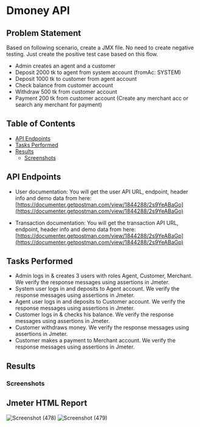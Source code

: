 # Dmoney API

## Problem Statement

Based on following scenario, create a JMX file. No need to create negative testing. Just create the positive test case based on this flow.
- Admin creates an agent and a customer
- Deposit 2000 tk to agent from system account (fromAc: SYSTEM)
- Deposit 1000 tk to customer from agent account
- Check balance from customer account
- Withdraw 500 tk from customer account
- Payment 200 tk from customer account (Create any merchant acc or search any merchant for payment)


## Table of Contents

- [API Endpoints](#api_endpoints)
- [Tasks Performed](#tasks_Performed)
- [Results](#results)
  - [Screenshots](#screenshots)
  

## API Endpoints
- User documentation:
You will get the user API URL, endpoint, header info and demo data from here:
[https://documenter.getpostman.com/view/1844288/2s9YeABaGo](https://documenter.getpostman.com/view/1844288/2s9YeABaGo)

- Transaction documentation:
You will get the transaction API URL, endpoint, header info and demo data from here:
[https://documenter.getpostman.com/view/1844288/2s9YeABaGp](https://documenter.getpostman.com/view/1844288/2s9YeABaGp)

## Tasks Performed
- Admin logs in & creates 3 users with roles Agent, Customer, Merchant. We verify the response messages using assertions in Jmeter.
- System user logs in  and deposits to Agent account. We verify the response messages using assertions in Jmeter.
- Agent user logs in  and deposits to Customer account. We verify the response messages using assertions in Jmeter.
- Customer logs in & checks his balance. We verify the response messages using assertions in Jmeter.
- Customer withdraws money. We verify the response messages using assertions in Jmeter.
- Customer makes a payment to Merchant account. We verify the response messages using assertions in Jmeter.

## Results



### Screenshots
## Jmeter HTML Report
![Screenshot (478)](https://github.com/Tauhid333/demo-transaction-api-jmeter/assets/62515281/92a9402b-ab97-4528-8547-9da27f5f557c)
![Screenshot (479)](https://github.com/Tauhid333/demo-transaction-api-jmeter/assets/62515281/7ce54cfd-0168-463a-b70f-6525ef758756)







